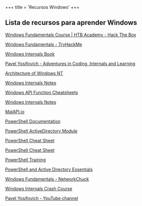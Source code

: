 +++
title = 'Recursos Windows'
+++

## Lista de recursos para aprender **Windows**

[Windows Fundamentals Course | HTB Academy - Hack The Box](https://academy.hackthebox.com/course/preview/windows-fundamentals) 

[Windows Fundamentals - TryHackMe](https://tryhackme.com/r/module/windows-fundamentals)

[Windows Internals Book](https://learn.microsoft.com/en-us/sysinternals/resources/windows-internals)

[Pavel Yosifovich - Adventures in Coding, Internals and Learning](https://scorpiosoftware.net/)

[Architecture of Windows NT](https://en.wikipedia.org/wiki/Architecture_of_Windows_NT)

[Windows Internals Notes](https://github.com/Faran-17/Windows-Internals)

[Windows API Function Cheatsheets](https://github.com/7etsuo/windows-api-function-cheatsheets)

[Windows Internals Notes](https://github.com/ayoubfaouzi/windows-internals)

[MalAPI.io](https://malapi.io/)

[PowerShell Documentation](https://learn.microsoft.com/en-us/powershell/)

[PowerShell ActiveDirectory Module](https://learn.microsoft.com/en-us/powershell/module/activedirectory/?view=windowsserver2025-ps)

[PowerShell Cheat Sheet](https://www.stationx.net/powershell-cheat-sheet/)

[PowerShell Cheat Sheet](https://lazyadmin.nl/powershell/powershell-cheat-sheet/)

[PowerShell Training](https://www.youtube.com/watch?v=ZOoCaWyifmI&list=PLmBNQq8ckUwsGrr1JAC8Iv14usVXMBLtp)

[PowerShell and Active Directory Essentials](https://www.youtube.com/watch?v=-zDXTLiX_wk)

[Windows Fundamentals - NetworkChuck](https://www.youtube.com/watch?v=kLVV3FVKQHE&list=PLsep1uQfemNFvT57-DOjzSnGspJv8efpS)

[Windows Internals Crash Course](https://www.youtube.com/watch?v=I_nJltUokE0)

[Pavel Yosifovich - YouTube channel](https://www.youtube.com/@zodiacon)


